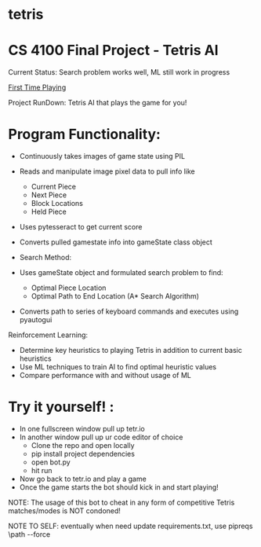 # tetris

# CS 4100 Final Project - Tetris AI

Current Status: Search problem works well, ML still work in progress

[First Time Playing](https://drive.google.com/file/d/1yLJpew49aWK2GLV6rdkJCKcbWQKFBY0B/view?usp=sharing)

Project RunDown:
Tetris AI that plays the game for you! 

# Program Functionality:
- Continuously takes images of game state using PIL
- Reads and manipulate image pixel data to pull info like
    - Current Piece
    - Next Piece
    - Block Locations
    - Held Piece
- Uses pytesseract to get current score
- Converts pulled gamestate info into gameState class object

- Search Method: 
- Uses gameState object and formulated search problem to find:
    - Optimal Piece Location
    - Optimal Path to End Location (A* Search Algorithm)
- Converts path to series of keyboard commands and executes using pyautogui

Reinforcement Learning:
- Determine key heuristics to playing Tetris in addition to current basic heuristics
- Use ML techniques to train AI to find optimal heuristic values
- Compare performance with and without usage of ML


# Try it yourself! :
- In one fullscreen window pull up tetr.io
- In another window pull up ur code editor of choice
    - Clone the repo and open locally
    - pip install project dependencies
    - open bot.py
    - hit run
- Now go back to tetr.io and play a game
- Once the game starts the bot should kick in and start playing!

NOTE: The usage of this bot to cheat in any form of competitive Tetris matches/modes is NOT condoned!



NOTE TO SELF: 
eventually when need update requirements.txt, use pipreqs \path --force
